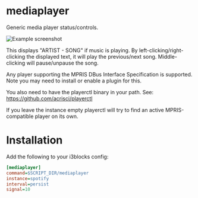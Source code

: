 # mediaplayer

Generic media player status/controls.

![Example screenshot](mediaplayer.png)

This displays "ARTIST - SONG" if music is playing. By
left-clicking/right-clicking the displayed text, it will play the previous/next
song. Middle-clicking will pause/unpause the song.

Any player supporting the MPRIS DBus Interface Specification is supported.
Note you may need to install or enable a plugin for this.

You also need to have the playerctl binary in your path.
See: https://github.com/acrisci/playerctl

If you leave the instance empty playerctl will try to find an
active MPRIS-compatible player on its own.

# Installation

Add the following to your i3blocks config:

``` ini
[mediaplayer]
command=$SCRIPT_DIR/mediaplayer
instance=spotify
interval=persist
signal=10
```
